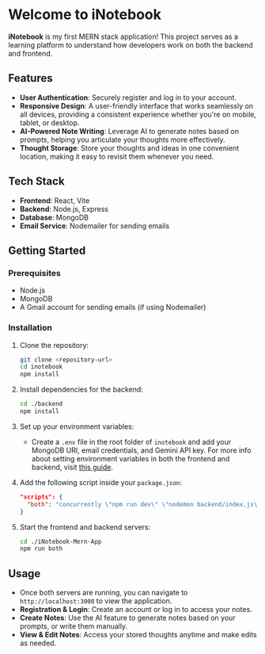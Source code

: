 # Welcome to **iNotebook**

**iNotebook** is my first MERN stack application! This project serves as a learning platform to understand how developers work on both the backend and frontend.

## Features

- **User Authentication**: Securely register and log in to your account.
- **Responsive Design**: A user-friendly interface that works seamlessly on all devices, providing a consistent experience whether you're on mobile, tablet, or desktop.
- **AI-Powered Note Writing**: Leverage AI to generate notes based on prompts, helping you articulate your thoughts more effectively.
- **Thought Storage**: Store your thoughts and ideas in one convenient location, making it easy to revisit them whenever you need.

## Tech Stack

- **Frontend**: React, Vite
- **Backend**: Node.js, Express
- **Database**: MongoDB
- **Email Service**: Nodemailer for sending emails

## Getting Started

### Prerequisites

- Node.js
- MongoDB
- A Gmail account for sending emails (if using Nodemailer)

### Installation

1. Clone the repository:

   ```bash
   git clone <repository-url>
   cd inotebook
   npm install


2. Install dependencies for the backend:

   ```bash
   cd ./backend
   npm install 

3. Set up your environment variables:

   - Create a `.env` file in the root folder of `inotebook` and add your MongoDB URI, email credentials, and Gemini API key. For more info about setting environment variables in both the frontend and backend, visit [this guide](https://codesplash.medium.com/get-environment-variable-dotenv-in-both-frontend-and-backend-mern-stack-with-vite-19c061e6dc19).

4. Add the following script inside your `package.json`:

   ```json
   "scripts": {
     "both": "concurrently \"npm run dev\" \"nodemon backend/index.js\""
   }

5. Start the frontend and backend servers:

   ```bash
   cd ./iNotebook-Mern-App
   npm run both

## Usage

- Once both servers are running, you can navigate to `http://localhost:3000` to view the application.
- **Registration & Login**: Create an account or log in to access your notes.
- **Create Notes**: Use the AI feature to generate notes based on your prompts, or write them manually.
- **View & Edit Notes**: Access your stored thoughts anytime and make edits as needed.
